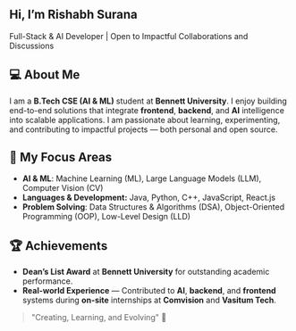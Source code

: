## Hi, I’m Rishabh Surana

Full-Stack & AI Developer | Open to Impactful Collaborations and Discussions

## 💻 About Me
  I am a **B.Tech CSE (AI & ML)** student at **Bennett University**.
  I enjoy building end-to-end solutions that integrate **frontend**, **backend**, and **AI** intelligence into scalable applications.
  I am passionate about learning, experimenting, and contributing to impactful projects — both personal and open source.

## 🎯 My Focus Areas
- **AI & ML**: Machine Learning (ML), Large Language Models (LLM), Computer Vision (CV)
- **Languages & Development:** Java, Python, C++, JavaScript, React.js
- **Problem Solving**: Data Structures & Algorithms (DSA), Object-Oriented Programming (OOP), Low-Level Design (LLD)

## 🏆 Achievements
- **Dean’s List Award** at **Bennett University** for outstanding academic performance.  
- **Real-world Experience** — Contributed to **AI**, **backend**, and **frontend** systems during **on-site** internships at **Comvision** and **Vasitum Tech**.  

> "Creating, Learning, and Evolving" 🚀

